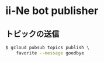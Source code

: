 # ii-Ne bot publisher

## トピックの送信
```bash
$ gcloud pubsub topics publish \
    favorite --message goodbye
```